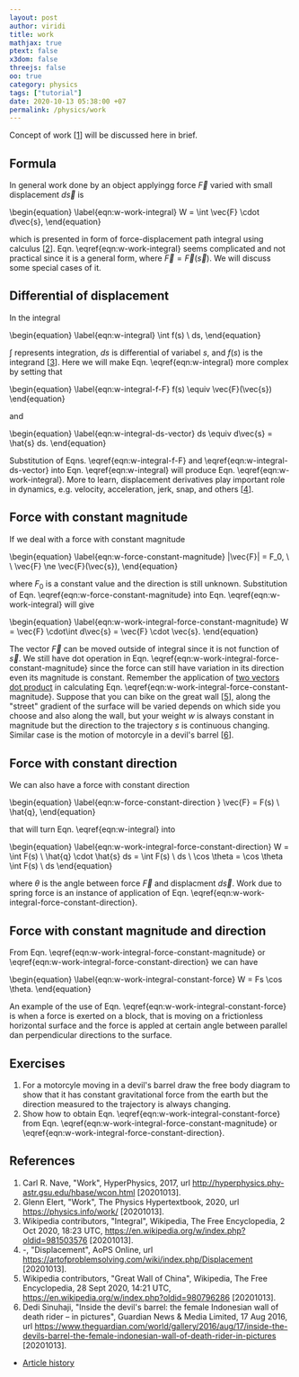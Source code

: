```yaml
---
layout: post
author: viridi
title: work
mathjax: true
ptext: false
x3dom: false
threejs: false
oo: true
category: physics
tags: ["tutorial"]
date: 2020-10-13 05:38:00 +07
permalink: /physics/work
---
```

Concept of work [[1](#ref1)] will be discussed here in brief.

## Formula
In general work done by an object applyingg force $\vec{F}$ varied with small displacement $d\vec{s}$ is

\begin{equation}
\label{eqn:w-work-integral}
W = \int \vec{F} \cdot d\vec{s},
\end{equation}

which is presented in form of force-displacement path integral using calculus [[2](#ref2)]. Eqn. \eqref{eqn:w-work-integral} seems complicated and not practical since it is a general form, where $\vec{F} = \vec{F}(\vec{s})$. We will discuss some special cases of it.


## Differential of displacement
In the integral

\begin{equation}
\label{eqn:w-integral}
\int f(s) \ ds,
\end{equation}

$\int$ represents integration, $ds$ is differential of variabel $s$, and $f(s)$ is the integrand [[3](#ref3)]. Here we will make Eqn. \eqref{eqn:w-integral} more complex by setting that

\begin{equation}
\label{eqn:w-integral-f-F}
f(s) \equiv \vec{F}(\vec{s})
\end{equation}

and

\begin{equation}
\label{eqn:w-integral-ds-vector}
ds \equiv d\vec{s} = \hat{s} ds.
\end{equation}

Substitution of Eqns. \eqref{eqn:w-integral-f-F} and \eqref{eqn:w-integral-ds-vector} into Eqn. \eqref{eqn:w-integral} will produce Eqn. \eqref{eqn:w-work-integral}. More to learn, displacement derivatives play important role in dynamics, e.g. velocity, acceleration, jerk, snap, and others [[4](#ref4)].


## Force with constant magnitude
If we deal with a force with constant magnitude

\begin{equation}
\label{eqn:w-force-constant-magnitude}
|\vec{F}| = F_0, \ \ \vec{F} \ne \vec{F}(\vec{s}),
\end{equation}

where $F_0$ is a constant value and the direction is still unknown. Substitution of Eqn. \eqref{eqn:w-force-constant-magnitude} into Eqn. \eqref{eqn:w-work-integral} will give

\begin{equation}
\label{eqn:w-work-integral-force-constant-magnitude}
W = \vec{F} \cdot\int d\vec{s} = \vec{F} \cdot \vec{s}.
\end{equation}

The vector $\vec{F}$ can be moved outside of integral since it is not function of $\vec{s}$. We still have dot operation in Eqn. \eqref{eqn:w-work-integral-force-constant-magnitude} since the force can still have variation in its direction even its magnitude is constant. Remember the application of [two vectors dot product](vector#dot-product) in calculating Eqn. \eqref{eqn:w-work-integral-force-constant-magnitude}. Suppose that you can bike on the great wall [[5](#ref5)], along the "street" gradient of the surface will be varied depends on which side you choose and also along the wall, but your weight $w$ is always constant in magnitude but the direction to the trajectory $s$ is continuous changing. Similar case is the motion of motorcyle in a devil's barrel [[6](#ref6)].


## Force with constant direction
We can also have a force with constant direction

\begin{equation}
\label{eqn:w-force-constant-direction
}
\vec{F} = F(s) \ \hat{q},
\end{equation}

that will turn Eqn. \eqref{eqn:w-integral} into

\begin{equation}
\label{eqn:w-work-integral-force-constant-direction}
W = \int F(s) \ \hat{q} \cdot \hat{s} ds = \int F(s) \ ds \ \cos \theta = \cos \theta \int F(s) \ ds
\end{equation}

where $\theta$ is the angle between force $\vec{F}$ and displacment $d\vec{s}$. Work due to spring force is an instance of application of Eqn. \eqref{eqn:w-work-integral-force-constant-direction}.


## Force with constant magnitude and direction
From Eqn. \eqref{eqn:w-work-integral-force-constant-magnitude} or  \eqref{eqn:w-work-integral-force-constant-direction} we can have

\begin{equation}
\label{eqn:w-work-integral-constant-force}
W = Fs \cos \theta.
\end{equation}

An example of the use of Eqn. \eqref{eqn:w-work-integral-constant-force} is when a force is exerted on a block, that is moving on a frictionless horizontal surface and the force is appled at certain angle between parallel dan perpendicular directions to the surface.


## Exercises
1. For a motorcyle moving in a devil's barrel draw the free body diagram to show that it has constant gravitational force from the earth but the direction measured to the trajectory is always changing.
2. Show how to obtain Eqn. \eqref{eqn:w-work-integral-constant-force} from Eqn. \eqref{eqn:w-work-integral-force-constant-magnitude} or  \eqref{eqn:w-work-integral-force-constant-direction}.


## References
1. <a name="ref1"></a>Carl R. Nave, "Work", HyperPhysics, 2017, url <http://hyperphysics.phy-astr.gsu.edu/hbase/wcon.html> [20201013].
2. <a name="ref2"></a>Glenn Elert, "Work", The Physics Hypertextbook, 2020, url <https://physics.info/work/> [20201013].
3. <a name="ref3"></a>Wikipedia contributors, "Integral", Wikipedia, The Free Encyclopedia, 2 Oct 2020, 18:23 UTC, <https://en.wikipedia.org/w/index.php?oldid=981503576> [20201013].
4. <a name="ref4"></a>-, "Displacement", AoPS Online, url <https://artofproblemsolving.com/wiki/index.php/Displacement> [20201013].
5. <a name="ref5"></a>Wikipedia contributors, "Great Wall of China", Wikipedia, The Free Encyclopedia, 28 Sept 2020, 14:21 UTC, <https://en.wikipedia.org/w/index.php?oldid=980796286> [20201013].
6. <a name="ref5"></a>Dedi Sinuhaji, "Inside the devil's barrel: the female Indonesian wall of death rider – in pictures", Guardian News & Media Limited, 17 Aug 2016, url <https://www.theguardian.com/world/gallery/2016/aug/17/inside-the-devils-barrel-the-female-indonesian-wall-of-death-rider-in-pictures> [20201013].

+ [Article history](https://github.com/butiran/butiran.github.io/commits/master/_posts/phys/2020-10-13-work.md)
